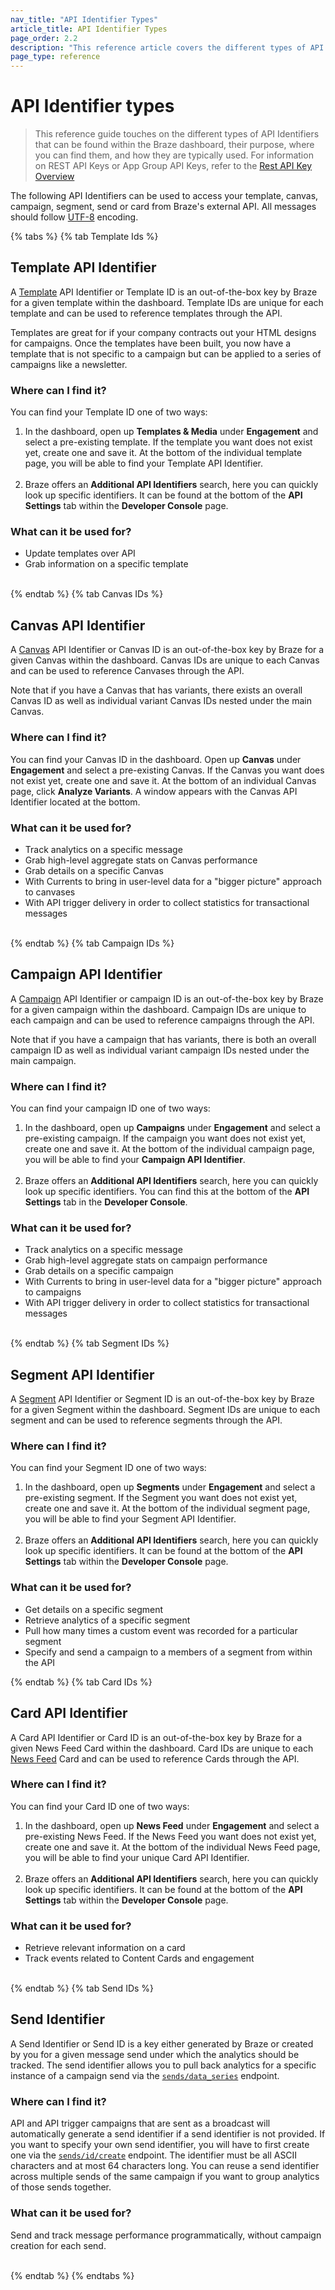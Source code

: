 ```yaml
---
nav_title: "API Identifier Types"
article_title: API Identifier Types
page_order: 2.2
description: "This reference article covers the different types of API Identifiers that exist in the Braze dashboard, where you can find them, and what they are used for."
page_type: reference
---
```


# API Identifier types

> This reference guide touches on the different types of API Identifiers that can be found within the Braze dashboard, their purpose, where you can find them, and how they are typically used. For information on REST API Keys or App Group API Keys, refer to the [Rest API Key Overview]({{site.baseurl}}/api/api_key/)

The following API Identifiers can be used to access your template, canvas, campaign, segment, send  or card from Braze's external API. All messages should follow [UTF-8][1] encoding.

{% tabs %}
{% tab Template Ids %}

## Template API Identifier

A [Template]({{site.baseurl}}/api/endpoints/templates/) API Identifier or Template ID is an out-of-the-box key by Braze for a given template within the dashboard. Template IDs are unique for each template and can be used to reference templates through the API.

Templates are great for if your company contracts out your HTML designs for campaigns. Once the templates have been built, you now have a template that is not specific to a campaign but can be applied to a series of campaigns like a newsletter.

### Where can I find it?
You can find your Template ID one of two ways:

1. In the dashboard, open up **Templates & Media** under **Engagement** and select a pre-existing template. If the template you want does not exist yet, create one and save it. At the bottom of the individual template page, you will be able to find your Template API Identifier.<br><br>
2. Braze offers an **Additional API Identifiers** search, here you can quickly look up specific identifiers. It can be found at the bottom of the **API Settings** tab within the **Developer Console** page.

### What can it be used for?

- Update templates over API
- Grab information on a specific template

<br>
{% endtab %}
{% tab Canvas IDs %}

## Canvas API Identifier

A [Canvas]({{site.baseurl}}/user_guide/engagement_tools/canvas/) API Identifier or Canvas ID is an out-of-the-box key by Braze for a given Canvas within the dashboard. Canvas IDs are unique to each Canvas and can be used to reference Canvases through the API.

Note that if you have a Canvas that has variants, there exists an overall Canvas ID as well as individual variant Canvas IDs nested under the main Canvas.

### Where can I find it?
You can find your Canvas ID in the dashboard. Open up **Canvas** under **Engagement** and select a pre-existing Canvas. If the Canvas you want does not exist yet, create one and save it. At the bottom of an individual Canvas page, click **Analyze Variants**. A window appears with the Canvas API Identifier located at the bottom.

### What can it be used for?
- Track analytics on a specific message
- Grab high-level aggregate stats on Canvas performance
- Grab details on a specific Canvas
- With Currents to bring in user-level data for a "bigger picture" approach to canvases
- With API trigger delivery in order to collect statistics for transactional messages

<br>
{% endtab %}
{% tab Campaign IDs %}

## Campaign API Identifier

A [Campaign]({{site.baseurl}}/user_guide/engagement_tools/campaigns/) API Identifier or campaign ID is an out-of-the-box key by Braze for a given campaign within the dashboard. Campaign IDs are unique to each campaign and can be used to reference campaigns through the API.

Note that if you have a campaign that has variants, there is both an overall campaign ID as well as individual variant campaign IDs nested under the main campaign.

### Where can I find it?
You can find your campaign ID one of two ways:

1. In the dashboard, open up **Campaigns** under **Engagement** and select a pre-existing campaign. If the campaign you want does not exist yet, create one and save it. At the bottom of the individual campaign page, you will be able to find your **Campaign API Identifier**.<br><br>
2. Braze offers an **Additional API Identifiers** search, here you can quickly look up specific identifiers. You can find this at the bottom of the **API Settings** tab in the **Developer Console**.

### What can it be used for?
- Track analytics on a specific message
- Grab high-level aggregate stats on campaign performance
- Grab details on a specific campaign
- With Currents to bring in user-level data for a "bigger picture" approach to campaigns
- With API trigger delivery in order to collect statistics for transactional messages

<br>
{% endtab %}
{% tab Segment IDs %}

## Segment API Identifier

A [Segment]({{site.baseurl}}/user_guide/engagement_tools/segments/) API Identifier or Segment ID is an out-of-the-box key by Braze for a given Segment within the dashboard. Segment IDs are unique to each segment and can be used to reference segments through the API.

### Where can I find it?
You can find your Segment ID one of two ways:

1. In the dashboard, open up **Segments** under **Engagement** and select a pre-existing segment. If the Segment you want does not exist yet, create one and save it. At the bottom of the individual segment page, you will be able to find your Segment API Identifier. <br><br>
2. Braze offers an **Additional API Identifiers** search, here you can quickly look up specific identifiers. It can be found at the bottom of the **API Settings** tab within the **Developer Console** page.

### What can it be used for?
- Get details on a specific segment
- Retrieve analytics of a specific segment
- Pull how many times a custom event was recorded for a particular segment
- Specify and send a campaign to a members of a segment from within the API

{% endtab %}
{% tab Card IDs %}

## Card API Identifier

A Card API Identifier or Card ID is an out-of-the-box key by Braze for a given News Feed Card within the dashboard. Card IDs are unique to each [News Feed]({{site.baseurl}}/user_guide/engagement_tools/news_feed/) Card and can be used to reference Cards through the API.

### Where can I find it?
You can find your Card ID one of two ways:

1. In the dashboard, open up **News Feed** under **Engagement** and select a pre-existing News Feed. If the News Feed you want does not exist yet, create one and save it. At the bottom of the individual News Feed page, you will be able to find your unique Card API Identifier. <br><br>
2. Braze offers an **Additional API Identifiers** search, here you can quickly look up specific identifiers. It can be found at the bottom of the **API Settings** tab within the **Developer Console** page.

### What can it be used for?
- Retrieve relevant information on a card
- Track events related to Content Cards and engagement

<br>
{% endtab %}
{% tab Send IDs %}

## Send Identifier

A Send Identifier or Send ID is a key either generated by Braze or created by you for a given message send under which the analytics should be tracked. The send identifier allows you to pull back analytics for a specific instance of a campaign send via the [`sends/data_series`]({{site.baseurl}}/api/endpoints/export/campaigns/get_send_analytics/) endpoint.

### Where can I find it?

API and API trigger campaigns that are sent as a broadcast will automatically generate a send identifier if a send identifier is not provided. If you want to specify your own send identifier, you will have to first create one via the [`sends/id/create`]({{site.baseurl}}/api/endpoints/messaging/send_messages/post_create_send_ids/) endpoint. The identifier must be all ASCII characters and at most 64 characters long. You can reuse a send identifier across multiple sends of the same campaign if you want to group analytics of those sends together.

### What can it be used for?
Send and track message performance programmatically, without campaign creation for each send.

<br>
{% endtab %}
{% endtabs %}

[1]: https://en.wikipedia.org/wiki/UTF-8
